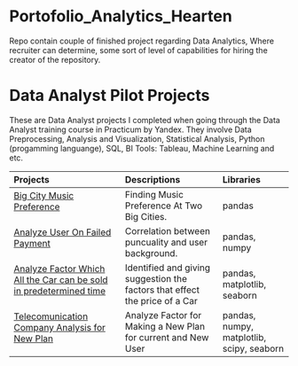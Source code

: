 # Portofolio_Analytics_Hearten
Repo contain couple of finished project regarding Data Analytics, Where recruiter can determine, some sort of level of capabilities for hiring the creator of the repository. 

# Data Analyst Pilot Projects
These are Data Analyst projects I completed when going through the Data Analyst training course in Practicum by Yandex. They involve Data Preprocessing, Analysis and Visualization, Statistical Analysis, Python (progamming languange), SQL, BI Tools: Tableau, Machine Learning and etc.

Projects | Descriptions | Libraries
:-------- | :------------ | :-------- |
<a href="https://github.com/StraightdDumbledore/Portofolio_Analytics_Hearten/tree/Credit-Risk-Analysis" title="Big City Music Preference">Big City Music Preference</a></p> | Finding Music Preference At Two Big Cities. | pandas
<a href="https://github.com/StraightdDumbledore/Portofolio_Analytics_Hearten/tree/Kredit-Risk-Analysis" title="identified correlation between on time payement with user background">Analyze User On Failed Payment </a></p> | Correlation between puncuality and user background. | pandas, numpy
<a href="https://github.com/StraightdDumbledore/Portofolio_Analytics_Hearten/tree/Factor-That-Make-a-Car-Salable" title="Analyze Factor Which All the Car can be sold in predetermined time">Analyze Factor Which All the Car can be sold in predetermined time </a></p> | Identified and giving suggestion the factors that effect the price of a Car | pandas, matplotlib, seaborn
<a href="https://github.com/StraightdDumbledore/Portofolio_Analytics_Hearten/tree/Telecommunication-Company-Analysis" title="Telecomunication Company Analysis for New Plan">Telecomunication Company Analysis for New Plan</a></p> | Analyze Factor for Making a New Plan for current and New User | pandas, numpy, matplotlib, scipy, seaborn
